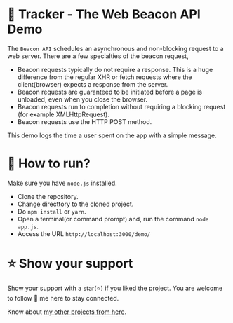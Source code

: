 # 🔎 Tracker - The Web Beacon API Demo

The `Beacon API` schedules an asynchronous and non-blocking request to a web server. There are a few specialties of the beacon request,

- Beacon requests typically do not require a response. This is a huge difference from the regular XHR or fetch requests where the client(browser) expects a response from the server.
- Beacon requests are guaranteed to be initiated before a page is unloaded, even when you close the browser.
- Beacon requests run to completion without requiring a blocking request (for example XMLHttpRequest).
- Beacon requests use the HTTP POST method.

This demo logs the time a user spent on the app with a simple message.

# 🚀 How to run?
Make sure you have `node.js` installed.

- Clone the repository.
- Change directtory to the cloned project.
- Do `npm install` or `yarn`.
- Open a terminal(or command prompt) and, run the command `node app.js`.
- Access the URL `http://localhost:3000/demo/`

# ⭐ Show your support
Show your support with a star(⭐) if you liked the project. You are welcome to follow 🤝 me here to stay connected.

Know about [my other projects from here](https://github.com/atapas#-my-show-off-projects).
